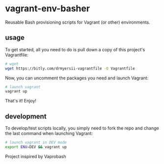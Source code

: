 # vagrant-env-basher

Reusable Bash provisioning scripts for Vagrant (or other) environments.


## usage

To get started, all you need to do is pull down a copy of this project's Vagrantfile:

```bash
# wget
wget https://bitly.com/drmyersii-vagrantfile -O Vagrantfile
```

Now, you can uncomment the packages you need and launch Vagrant:

```bash
# launch vagrant
vagrant up
```

That's it! Enjoy!


## development

To develop/test scripts locally, you simply need to fork the repo and change the last command when launching Vagrant:

```bash
# launch vagrant in DEV mode
export ENV=DEV && vagrant up
```


Project inspired by Vaprobash
